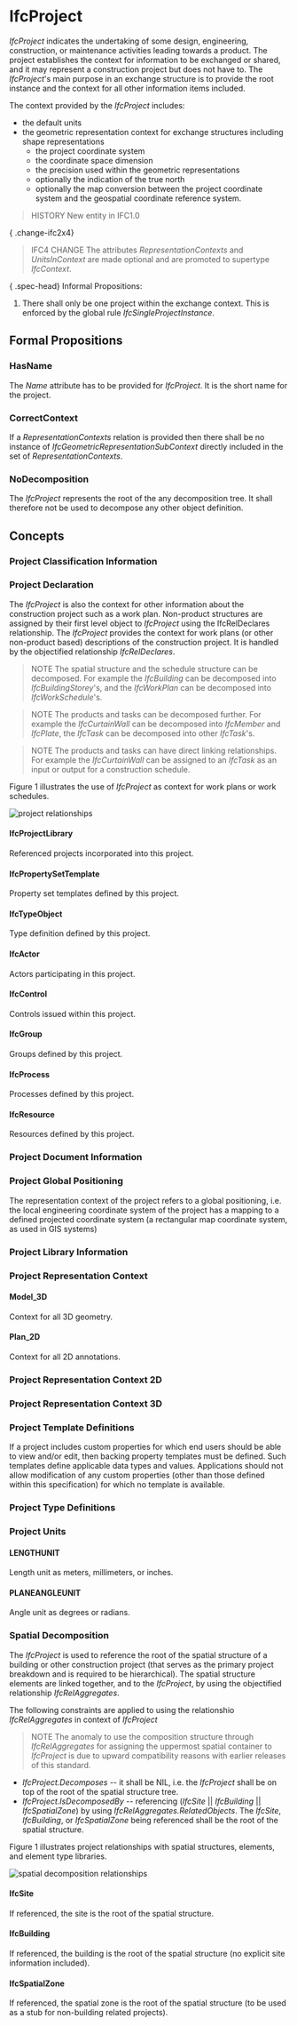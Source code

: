 # IfcProject

_IfcProject_ indicates the undertaking of some design, engineering, construction, or maintenance activities leading towards a product. The project establishes the context for information to be exchanged or shared, and it may represent a construction project but does not have to. The _IfcProject_'s main purpose in an exchange structure is to provide the root instance and the context for all other information items included.

The context provided by the _IfcProject_ includes:

* the default units
* the geometric representation context for exchange structures including shape representations
    * the project coordinate system
    * the coordinate space dimension
    * the precision used within the geometric representations
    * optionally the indication of the true north
    * optionally the map conversion between the project coordinate system and the geospatial coordinate reference system.

> HISTORY  New entity in IFC1.0

{ .change-ifc2x4}
> IFC4 CHANGE  The attributes _RepresentationContexts_ and _UnitsInContext_ are made optional and are promoted to supertype _IfcContext_.

{ .spec-head}
Informal Propositions:

1. There shall only be one project within the exchange context. This is enforced by the global rule _IfcSingleProjectInstance_.

## Formal Propositions

### HasName
The _Name_ attribute has to be provided for _IfcProject_. It is the short name for the project.

### CorrectContext
If a _RepresentationContexts_ relation is provided then there shall be no instance of _IfcGeometricRepresentationSubContext_ directly included in the set of _RepresentationContexts_.

### NoDecomposition
The _IfcProject_ represents the root of the any decomposition tree. It shall therefore not be used to decompose any other object definition.

## Concepts

### Project Classification Information



### Project Declaration

The _IfcProject_ is also the context for other information about the construction project such as a work plan. Non-product structures are assigned by their first level object to _IfcProject_ using the IfcRelDeclares relationship. The _IfcProject_ provides the context for work plans (or other non-product based) descriptions of the construction project. It is handled by the objectified relationship _IfcRelDeclares_.

> NOTE  The spatial structure and the schedule structure can be decomposed. For example the _IfcBuilding_ can be decomposed into _IfcBuildingStorey_'s, and the _IfcWorkPlan_ can be decomposed into _IfcWorkSchedule_'s.

> NOTE  The products and tasks can be decomposed further. For example the _IfcCurtainWall_ can be decomposed into _IfcMember_ and _IfcPlate_, the _IfcTask_ can be decomposed into other _IfcTask_'s.

> NOTE  The products and tasks can have direct linking relationships. For example the _IfcCurtainWall_ can be assigned to an _IfcTask_ as an input or output for a construction schedule.

Figure 1 illustrates the use of _IfcProject_ as context for work plans or work schedules.

![project relationships](../../../../figures/ifcproject_fig-1.png "Figure 1 &mdash; Project spatial and work plan structure")

#### IfcProjectLibrary

Referenced projects incorporated into this project.

#### IfcPropertySetTemplate

Property set templates defined by this project.

#### IfcTypeObject

Type definition defined by this project.

#### IfcActor

Actors participating in this project.

#### IfcControl

Controls issued within this project.

#### IfcGroup

Groups defined by this project.

#### IfcProcess

Processes defined by this project.

#### IfcResource

Resources defined by this project.

### Project Document Information



### Project Global Positioning

The representation context of the project refers to a global positioning, i.e. the local engineering coordinate system of the project has a mapping to a defined projected coordinate system (a rectangular map coordinate system, as used in GIS systems)

### Project Library Information



### Project Representation Context



#### Model_3D

Context for all 3D geometry.

#### Plan_2D

Context for all 2D annotations.

### Project Representation Context 2D



### Project Representation Context 3D



### Project Template Definitions

If a project includes custom properties for which end users should be able to view and/or edit, then backing property templates must be defined. Such templates define applicable data types and values. Applications should not allow modification of any custom properties (other than those defined within this specification) for which no template is available.

### Project Type Definitions



### Project Units



#### LENGTHUNIT

Length unit as meters, millimeters, or inches.

#### PLANEANGLEUNIT

Angle unit as degrees or radians.

### Spatial Decomposition

The _IfcProject_ is used to reference the root of the spatial structure of a building or other construction project (that serves as the primary project breakdown and is required to be hierarchical). The spatial structure elements are linked together, and to the _IfcProject_, by using the objectified relationship _IfcRelAggregates_.

The following constraints are applied to using the relationshio _IfcRelAggregates_ in context of _IfcProject_

> NOTE  The anomaly to use the composition structure through _IfcRelAggregates_ for assigning the uppermost spatial container to _IfcProject_ is due to upward compatibility reasons with earlier releases of this standard.

* _IfcProject.Decomposes_ -- it shall be NIL, i.e. the _IfcProject_ shall be on top of the root of the spatial structure tree.
* _IfcProject.IsDecomposedBy_ -- referencing (_IfcSite_ || _IfcBuilding_ || _IfcSpatialZone_) by using _IfcRelAggregates.RelatedObjects_. The _IfcSite_, _IfcBuilding_, or _IfcSpatialZone_ being referenced shall be the root of the spatial structure.

Figure 1 illustrates project relationships with spatial structures, elements, and element type libraries.

![spatial decomposition relationships](../../../../figures/ifcproject_fig-2.png "Figure 1 &mdash; Project spatial structure, products and product type library")

#### IfcSite

If referenced, the site is the root of the spatial structure.

#### IfcBuilding

If referenced, the building is the root of the spatial structure (no explicit site information included).

#### IfcSpatialZone

If referenced, the spatial zone is the root of the spatial structure (to be used as a stub for non-building related projects).

